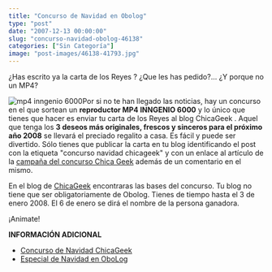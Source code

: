 ```yaml
---
title: "Concurso de Navidad en Obolog"
type: "post"
date: "2007-12-13 00:00:00"
slug: "concurso-navidad-obolog-46138"
categories: ["Sin Categoría"]
image: "post-images/46138-41793.jpg"
---
```


¿Has escrito ya la carta de los Reyes ? ¿Que les has pedido?... ¿Y porque no un MP4?

![mp4 inngenio 6000](post-images/46138-41793.jpg "mp4 inngenio 6000")Por si no te han llegado las noticias, hay un concurso en el que sortean un **reproductor MP4 INNGENIO 6000** y lo único que tienes que hacer es enviar tu carta de los Reyes al blog ChicaGeek . Aquel que tenga los **3 deseos más originales, frescos y sinceros para el próximo año 2008** se llevará el preciado regalito a casa. Es fácil y puede ser divertido. Sólo tienes que publicar la carta en tu blog identificando el post con la etiqueta "concurso navidad chicageek" y con un enlace al artículo de la [campaña del concurso Chica Geek](http://www.chicageek.com/archivos/concurso%20navidad%20chicageek) además de un comentario en el mismo.

 En el blog de [ChicaGeek](http://www.chicageek.com/) encontraras las bases del concurso. Tu blog no tiene que ser obligatoriamente de Obolog. Tienes de tiempo hasta el 3 de enero 2008. El 6 de enero se dirá el nombre de la persona ganadora.

¡Animate!

**INFORMACIÓN ADICIONAL**

- [Concurso de Navidad ChicaGeek](http://www.chicageek.com/p/concurso-navidad-obolog-43716)
- [Especial de Navidad en OboLog](http://www.obolog.com/concurso-navidad)